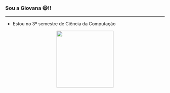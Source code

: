 ### Sou a Giovana 😄!!
_______________________________________________________________________________________________________________________________________________________________
- Estou no 3º semestre de Ciência da Computação


<div align="center">
  <a href="https://github.com/giamorim21" >
 
  <img height="180em" src="https://github-readme-stats.vercel.app/api/top-langs/?username=giamorim21&count_private=false&layout=compact&langs_count=7&theme=dracula"/>
</div>

